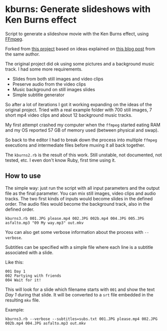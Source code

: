 # kburns: Generate slideshows with Ken Burns effect

Script to generate a slideshow movie with the Ken Burns effect,
using [FFmpeg](http://ffmpeg.org).

Forked from [this project](https://github.com/remko/kburns) based on
ideas explained on [this blog post](https://el-tramo.be/blog/ken-burns-ffmpeg/)
from the same author.

The original project did ok using some pictures and a background
music track. I had some more requirements.

* Slides from both still images and video clips
* Preserve audio from the video clips
* Music background on still images slides
* Simple subtitle generator

So after a lot of iterations I got it working expanding on the ideas
of the original project. Tried with a real example folder with 700
still images, 7 short mp4 video clips and about 12 background music
tracks.

My first attempt crashed my computer when the `ffmpeg` started eating
RAM and my OS reported 57 GB of memory used (between physical and swap).

So back to the editor I had to break down the process into multiple
`ffmpeg` executions and intermediate files before muxing it all back
together.

The `kburns2.rb` is the result of this work. Still unstable, not
documented, not tested, etc. I even don't know Ruby, first time using
it.

## How to use

The simple way: just run the script with all input parameters and
the output file as the final parameter. You can mix still images,
video clips and audio tracks. The two first kinds of inputs would
become slides in the defined order. The audio files would become
the background track, also in the defined order.

```
kburns3.rb 001.JPG please.mp4 002.JPG 002b.mp4 004.JPG 005.JPG asfalto.mp3 "09 My way.mp3" out.mkv
```

You can also get some verbose information about the process with
`--verbose`.

Subtitles can be specified with a simple file where each line is
a subtitle associated with a slide.

Like this:

```
001 Day 1
002 Partying with friends
004 Wait for it!
```

This will look for a slide which filename starts with `001` and show
the text *Day 1* during that slide. It will be converted to a `srt`
file embedded in the resulting `mkv` file.

Example:

```
kburns3.rb --verbose --subtitles=subs.txt 001.JPG please.mp4 002.JPG 002b.mp4 004.JPG asfalto.mp3 out.mkv
```
